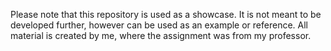 Please note that this repository is used as a showcase.
It is not meant to be developed further, however can be used as an example or reference.
All material is created by me, where the assignment was from my professor.
